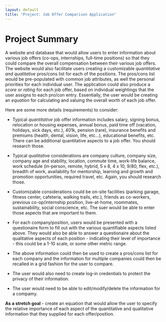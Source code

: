 ```yaml
---
layout: default
title: "Project: Job Offer Comparison Application"
---
```


Project Summary
===============
A website and database that would allow users to enter information about various job offers (co-ops, internships, full-time positions) so that they could compare the overall compensation between their various job offers.  The website would also facilitate users creating a customizable *quantitative and qualitative* pros/cons list for each of the positions. The pros/cons list would be pre-populated with common job attributes, as well the personal priorities for each individual user.  The application could also produce a *score* or *rating* for each job offer, based on individual weightings that the user assigns to each pro/con entry.  Essentially, the user would be creating an *equation* for calculating and valuing the overall worth of each job offer.

Here are some more details (requirements) to consider:
* Typical *quantitative* job offer information includes salary, signing bonus, relocation or housing expenses, annual bonus, paid time off (vacation, holidays, sick days, etc.), 401k, pension (rare), insurance benefits and premiums (health, dental, vision, life, etc...), educational benefits, etc.  There can be additional quantitative aspects to a job offer.  You should research those.

* Typical *qualitative* considerations are company culture, company size, company age and stability, location, commute time, work-life balance, work schedule (in-person, remote, hybrid, 5 x 8, 4 x 10, 9/80, flex, etc.), breadth of work, availability for mentorship, learning and growth and promotion opportunities, required travel, etc.  Again, you should research those.

* Customizable considerations could be on-site facilities (parking garage, fitness center, cafeteria, walking trails, etc.), friends as co-workers, previous co-op/internship position, live-at-home, roommates, sustainability, social conscience, etc.  The suer would be able to enter those aspects that are important to them.

* For each company/position, users would be presented with a questionaire form to fill out with the various quantifiable aspects listed above.  They would also be able to answer a questionaire about the qualitative aspects of each position - indicating their level of importance - this could be a 1-10 scale, or some other metric range.

* The above information could then be used to create a pros/cons list for each company and the information for multiple companies could then be recalled in a grid fashion for the user to compare.

* The user would also need to create log-in credentials to protect the privacy of their information.

* The user would need to be able to edit/modify/delete the information for a compamy.

**As a stretch goal** - create an equation that would allow the user to specify the relative importance of each aspect of the quantitative and qualitative information that they supplied for each offer/position.